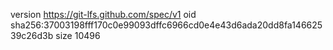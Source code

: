 version https://git-lfs.github.com/spec/v1
oid sha256:37003198fff170c0e99093dffc6966cd0e4e43d6ada20dd8fa14662539c26d3b
size 10496
